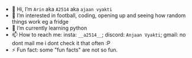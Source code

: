 - 👋 Hi, I’m ```Arin``` aka ```A2514``` aka ```ajaan vyakti```
- 👀 I’m interested in football, coding, opening up and seeing how random things work eg a fridge
- 🌱 I’m currently learning python
- 📫 How to reach me: insta: ```__a2514__```; discord: ```Anjaan Vyakti```; gmail: no dont mail me i dont check it that often :P
- ⚡ Fun fact: some "fun facts" are not so fun.

<!---
A2508S/A2508S is a ✨ special ✨ repository because its `README.md` (this file) appears on your GitHub profile.
You can click the Preview link to take a look at your changes.
--->
